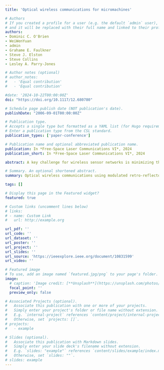 ```yaml
---
title: 'Optical wireless communications for micromachines'

# Authors
# If you created a profile for a user (e.g. the default `admin` user), write the username (folder name) here
# and it will be replaced with their full name and linked to their profile.
authors:
- Dominic C. O'Brien
- WeiWenYuan
- admin
- Grahame E. Faulkner
- Steve J. Elston
- Steve Collins
- Lesley A. Parry-Jones

# Author notes (optional)
# author_notes:
#   - 'Equal contribution'
#   - 'Equal contribution'

#date: '2024-10-22T00:00:00Z'
doi: "https://doi.org/10.1117/12.680780"

# Schedule page publish date (NOT publication's date).
publishDate: "2006-09-01T00:00:00Z"

# Publication type.
# Accepts a single type but formatted as a YAML list (for Hugo requirements).
# Enter a publication type from the CSL standard.
publication_types: ['paper-conference']

# Publication name and optional abbreviated publication name.
publication: In *Free-Space Laser Communications VI*, 2024
publication_short: In *Free-Space Laser Communications VI*, 2024

abstract: A key challenge for wireless sensor networks is minimizing the energy required for network nodes to communicate with each other, and this becomes acute for self-powered devices such as 'smart dust'. Optical communications is a potentially attractive solution for such devices. The University of Oxford is currently involved in a project to build optical wireless links to smart dust. Retro-reflectors combined with liquid crystal modulators can be integrated with the micro-machine to create a low power transceiver. When illuminated from a base station a modulated beam is returned, transmitting data. Data from the base station can be transmitted using modulation of the illuminating beam and a receiver at the micro-machine. In this paper we outline the energy consumption and link budget considerations in the design of such micro-machines, and report preliminary experimental results.

# Summary. An optional shortened abstract.
summary: Optical wireless communications using modulated retro-reflectors offers the potential for very low power communications to self-powered sensor motes or ‘smart dust’.

tags: []

# Display this page in the Featured widget?
featured: true

# Custom links (uncomment lines below)
# links:
# - name: Custom Link
#   url: http://example.org

url_pdf: ''
url_code: ''
url_dataset: ''
url_poster: ''
url_project: ''
url_slides: ''
url_source: 'https://ieeexplore.ieee.org/document/10831599'
url_video: ''

# Featured image
# To use, add an image named `featured.jpg/png` to your page's folder.
image:
  # caption: 'Image credit: [**Unsplash**](https://unsplash.com/photos/pLCdAaMFLTE)'
  focal_point: ''
  preview_only: false

# Associated Projects (optional).
#   Associate this publication with one or more of your projects.
#   Simply enter your project's folder or file name without extension.
#   E.g. `internal-project` references `content/project/internal-project/index.md`.
#   Otherwise, set `projects: []`.
# projects:
#   - example

# Slides (optional).
#   Associate this publication with Markdown slides.
#   Simply enter your slide deck's filename without extension.
#   E.g. `slides: "example"` references `content/slides/example/index.md`.
#   Otherwise, set `slides: ""`.
# slides: example
---
```


<!-- {{% callout note %}}
Click the _Cite_ button above to demo the feature to enable visitors to import publication metadata into their reference management software.
{{% /callout %}}

{{% callout note %}}
Create your slides in Markdown - click the _Slides_ button to check out the example.
{{% /callout %}} -->

<!-- Add the publication's **full text** or **supplementary notes** here. You can use rich formatting such as including [code, math, and images](https://docs.hugoblox.com/content/writing-markdown-latex/). -->
